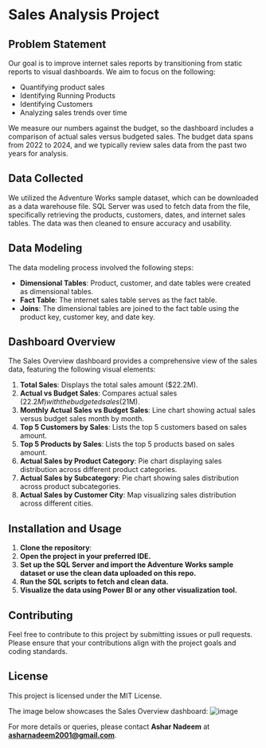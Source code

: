 # Sales Analysis Project

## Problem Statement
Our goal is to improve internet sales reports by transitioning from static reports to visual dashboards. We aim to focus on the following:
- Quantifying product sales
- Identifying Running Products
- Identifying Customers
- Analyzing sales trends over time

We measure our numbers against the budget, so the dashboard includes a comparison of actual sales versus budgeted sales. The budget data spans from 2022 to 2024, and we typically review sales data from the past two years for analysis.

## Data Collected
We utilized the Adventure Works sample dataset, which can be downloaded as a data warehouse file. SQL Server was used to fetch data from the file, specifically retrieving the products, customers, dates, and internet sales tables. The data was then cleaned to ensure accuracy and usability.

## Data Modeling
The data modeling process involved the following steps:
- **Dimensional Tables**: Product, customer, and date tables were created as dimensional tables.
- **Fact Table**: The internet sales table serves as the fact table.
- **Joins**: The dimensional tables are joined to the fact table using the product key, customer key, and date key.

## Dashboard Overview
The Sales Overview dashboard provides a comprehensive view of the sales data, featuring the following visual elements:

1. **Total Sales**: Displays the total sales amount ($22.2M).
2. **Actual vs Budget Sales**: Compares actual sales ($22.2M) with the budgeted sales ($21M).
3. **Monthly Actual Sales vs Budget Sales**: Line chart showing actual sales versus budget sales month by month.
4. **Top 5 Customers by Sales**: Lists the top 5 customers based on sales amount.
5. **Top 5 Products by Sales**: Lists the top 5 products based on sales amount.
6. **Actual Sales by Product Category**: Pie chart displaying sales distribution across different product categories.
7. **Actual Sales by Subcategory**: Pie chart showing sales distribution across product subcategories.
8. **Actual Sales by Customer City**: Map visualizing sales distribution across different cities.


## Installation and Usage
1. **Clone the repository**:
2. **Open the project in your preferred IDE.**
3. **Set up the SQL Server and import the Adventure Works sample dataset or use the clean data uploaded on this repo.**
4. **Run the SQL scripts to fetch and clean data.**
5. **Visualize the data using Power BI or any other visualization tool.**


## Contributing
Feel free to contribute to this project by submitting issues or pull requests. Please ensure that your contributions align with the project goals and coding standards.


## License
This project is licensed under the MIT License. 


The image below showcases the Sales Overview dashboard:
![image](https://github.com/user-attachments/assets/dc5a1e9e-86fe-4a46-a3da-a1cae209778d)


For more details or queries, please contact **Ashar Nadeem** at **asharnadeem2001@gmail.com**.




